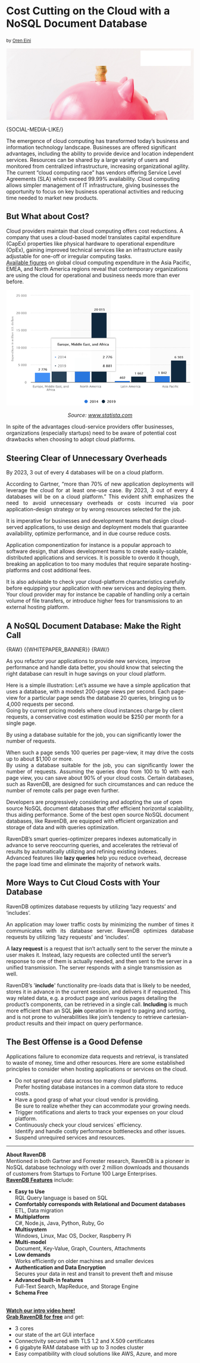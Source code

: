 # Cost Cutting on the Cloud with a NoSQL Document Database
<small>by <a href="mailto:oren@hibernatingrhinos.com">Oren Eini</a></small>

![The right NoSQL Document Database can make several server requests register as one, lowering your cloud costs tremendously.](images/cost-cutting-on-the-cloud-with-a-nosql-document-database.jpg)

{SOCIAL-MEDIA-LIKE/}

The emergence of cloud computing has transformed today’s business and information technology landscape. Businesses are offered significant advantages, including the ability to provide device and location independent services. Resources can be shared by a large variety of users and monitored from centralized infrastructure, increasing organizational agility.<br/>
The current “cloud computing race” has vendors offering Service Level Agreements (SLA) which exceed 99.99% availability. Cloud computing allows simpler management of IT infrastructure, giving businesses the opportunity to focus on key business operational activities and reducing time needed to market new products.

## But What about Cost?

Cloud providers maintain that cloud computing offers cost reductions. A company that uses a cloud-based model translates capital expenditure (CapEx) properties like physical hardware to operational expenditure (OpEx), gaining improved technical services like an infrastructure easily adjustable for one-off or irregular computing tasks.<br/>
<a href="https://www.statista.com/statistics/545977/worldwide-cloud-computing-spending/" rel="nofollow">Available figures</a> on global cloud computing expenditure in the Asia Pacific, EMEA, and North America regions reveal that contemporary organizations are using the cloud for operational and business needs more than ever before.

![The right NoSQL Document Database can unify multiple server requests, lowering your own cloud expenditures.](images/chart.jpg)

<p style="text-align: center"><em>Source: <a href="https://www.statista.com/statistics/545977/worldwide-cloud-computing-spending/" rel="nofollow">www.statista.com</a></em></p>

In spite of the advantages cloud-service providers offer businesses, organizations (especially startups) need to be aware of potential cost drawbacks when choosing to adopt cloud platforms.

## Steering Clear of Unnecessary Overheads

<div class="pull-left margin-right">
    <div class="quote-textbox-left">
		By 2023, 3 out of every 4 databases will be on a cloud platform.
    </div>
</div>
<p style="text-align:justify">According to Gartner, “more than 70% of new application deployments will leverage the cloud for at least one-use case. By 2023, 3 out of every 4 databases will be on a cloud platform.” This evident shift emphasizes the need to avoid unnecessary overheads or costs incurred via poor application-design strategy or by wrong resources selected for the job.</p>

It is imperative for businesses and development teams that design cloud-served applications, to use design and deployment models that guarantee availability, optimize performance, and in due course reduce costs.

Application componentization for instance is a popular approach to software design, that allows development teams to create easily-scalable, distributed applications and services. 
It is possible to overdo it though, breaking an application to too many modules that require separate hosting-platforms and cost additional fees.

It is also advisable to check your cloud-platform characteristics carefully before equipping your application with new services and deploying them. Your cloud provider may for instance be capable of handling only a certain volume of file transfers, or introduce higher fees for transmissions to an external hosting platform.

## A NoSQL Document Database: Make the Right Call

{RAW}
{{WHITEPAPER_BANNER}}
{RAW/}

As you refactor your applications to provide new services, improve performance and handle data better, you should know that selecting the right database can result in huge savings on your cloud platform. 

Here is a simple illustration: Let’s assume we have a simple application that uses a database, with a modest 200-page views per second. Each page-view for a particular page sends the database 20 queries, bringing us to 4,000 requests per second.<br/>
Going by current pricing models where cloud instances charge by client requests, a conservative cost estimation would be $250 per month for a single page. 
<div class="pull-right margin-left">
    <div class="quote-textbox-right">
		By using a database suitable for the job, you can significantly lower the number of requests.
    </div>
</div>
<p style="text-align: justify">When such a page sends 100 queries per page-view, it may drive the costs up to about $1,100 or more.<br/>
By using a database suitable for the job, you can significantly lower the number of requests. Assuming the queries drop from 100 to 10 with each page view, you can save about 90% of your cloud costs. Certain databases, such as RavenDB, are designed for such circumstances and can reduce the number of remote calls per page even further.</p>

Developers are progressively considering and adopting the use of open source NoSQL document databases that offer efficient horizontal scalability, thus aiding performance.
Some of the best open source NoSQL document databases, like RavenDB, are equipped with efficient organization and storage of data and with queries optimization.

RavenDB’s smart queries-optimizer prepares indexes automatically in advance to serve reoccurring queries, and accelerates the retrieval of results by automatically utilizing and refining existing indexes.<br/>
Advanced features like <strong>lazy queries</strong> help you reduce overhead, decrease the page load time and eliminate the majority of network waits.

## More Ways to Cut Cloud Costs with Your Database

<div class="pull-left margin-right">
    <div class="quote-textbox-left">
    	RavenDB optimizes database requests by utilizing <span class="nobr">‘lazy requests’</span> and ‘includes’.
    </div>
</div>
<p style="text-align: justify">An application may lower traffic costs by minimizing the number of times it communicates with its database server.
RavenDB optimizes database requests by utilizing ‘lazy requests’ and ‘includes’.</p>

A <strong>lazy request</strong> is a request that isn’t actually sent to the server the minute a user makes it. Instead, lazy requests are collected until the server’s response to one of them is actually needed, and then sent to the server in a unified transmission. The server responds with a single transmission as well.

RavenDB’s '<strong>include</strong>' functionality pre-loads data that is likely to be needed, stores it in advance in the current session, and delivers it if requested. This way related data, e.g. a product page and various pages detailing the product’s components, can be retrieved in a single call. <strong>Including</strong> is much more efficient than an SQL <strong>join</strong> operation in regard to paging and sorting, and is not prone to vulnerabilities like join’s tendency to retrieve cartesian-product results and their impact on query performance.

## The Best Offense is a Good Defense

Applications failure to economize data requests and retrieval, is translated to waste of money, time and other resources. Here are some established principles to consider when hosting applications or services on the cloud.

<ul>
    <li>Do not spread your data across too many cloud platforms.</li>
Prefer hosting database instances in a common data store to reduce costs.</li> 
    <li>Have a good grasp of what your cloud vendor is providing.</li>
Be sure to realize whether they can accommodate your growing needs.
    <li>Trigger notifications and alerts to track your expenses on your cloud platform.</li>
    <li>Continuously check your cloud services` efficiency.</li>
Identify and handle costly performance bottlenecks and other issues. 
    <li>Suspend unrequired services and resources.</li>
</ul>

<hr style="border-color: grey">
<div class="bottom-line">
    <strong>About RavenDB</strong><br/>
Mentioned in both Gartner and Forrester research, RavenDB is a pioneer in NoSQL database technology with over 2 million downloads and thousands of customers from Startups to Fortune 100 Large Enterprises.<br/>
    <strong><a href="https://ravendb.net/buy">RavenDB Features</a></strong> include:
    <ul>
<li><strong>Easy to Use</strong><br/> RQL Query language is based on SQL</li>
<li><strong>Comfortably corresponds with Relational and Document databases</strong><br/> ETL, Data migration</li>
<li><strong>Multiplatform</strong><br/> C#, Node.js, Java, Python, Ruby, Go</li>
<li><strong>Multisystem</strong><br/> Windows, Linux, Mac OS, Docker, Raspberry Pi</li>
<li><strong>Multi-model</strong><br/> Document, Key-Value, Graph, Counters, Attachments</li>
<li><strong>Low demands</strong><br/> Works efficiently on older machines and smaller devices</li>
<li><strong>Authentication and Data Encryption</strong><br/> Secures your data in rest and transit to prevent theft and misuse</li>
<li><strong>Advanced built-in features</strong><br/> Full-Text Search, MapReduce, and Storage Engine</li>
<li><strong>Schema Free</strong></li><br>
</ul>
    <strong><a href="https://ravendb.net/#play-video">Watch our intro video here!</a></strong><br/>
    <strong><a href="https://ravendb.net/downloads#server/dev">Grab RavenDB for free</a></strong> and get:
<ul>
<li>3 cores</li>
<li>our state of the art GUI interface</li>
<li>Connectivity secured with TLS 1.2 and X.509 certificates</li>
<li>6 gigabyte RAM database with up to 3 nodes cluster</li>
<li>Easy compatibility with cloud solutions like AWS, Azure, and more</li>
</ul>
</div>
    
